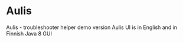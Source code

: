 # Aulis
Aulis - troubleshooter helper demo version
Aulis UI is in English and in Finnish
Java 8 GUI
